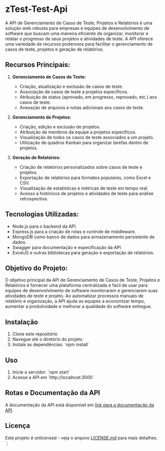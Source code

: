 # zTest-Test-Api

A API de Gerenciamento de Casos de Teste, Projetos e Relatórios é uma solução web robusta para empresas e equipes de desenvolvimento de software que buscam uma maneira eficiente de organizar, monitorar e relatar o progresso de seus projetos e atividades de teste. A API oferece uma variedade de recursos poderosos para facilitar o gerenciamento de casos de teste, projetos e geração de relatórios.

## Recursos Principais:

1. **Gerenciamento de Casos de Teste:**
   - Criação, atualização e exclusão de casos de teste.
   - Associação de casos de teste a projetos específicos.
   - Atribuição de status (aprovado, em progresso, reprovado, etc.) aos casos de teste.
   - Anexação de arquivos e notas adicionais aos casos de teste.

2. **Gerenciamento de Projetos:**
   - Criação, edição e exclusão de projetos.
   - Atribuição de membros da equipe a projetos específicos.
   - Visualização de todos os casos de teste associados a um projeto.
   - Utilização de quadros Kanban para organizar tarefas dentro de projetos.

3. **Geração de Relatórios:**
   - Criação de relatórios personalizados sobre casos de teste e projetos.
   - Exportação de relatórios para formatos populares, como Excel e CSV.
   - Visualização de estatísticas e métricas de teste em tempo real.
   - Acesso a históricos de projetos e atividades de teste para análise retrospectiva.

## Tecnologias Utilizadas:
- Node.js para o backend da API.
- Express.js para a criação de rotas e controle de middleware.
- MongoDB como banco de dados para armazenamento persistente de dados.
- Swagger para documentação e especificação da API.
- ExcelJS e outras bibliotecas para geração e exportação de relatórios.

## Objetivo do Projeto:
O objetivo principal da API de Gerenciamento de Casos de Teste, Projetos e Relatórios é fornecer uma plataforma centralizada e fácil de usar para equipes de desenvolvimento de software monitorarem e gerenciarem suas atividades de teste e projeto. Ao automatizar processos manuais de relatório e organização, a API ajuda as equipes a economizar tempo, aumentar a produtividade e melhorar a qualidade do software entregue.

## Instalação

1. Clone este repositório
2. Navegue até o diretório do projeto
3. Instale as dependências: \`npm install\`

## Uso

1. Inicie o servidor: \`npm start\`
2. Acesse a API em \`http://localhost:3000\`


## Rotas e Documentação da API

A documentação da API está disponível em [link para a documentação da API](http://localhost:3000/docs).

## Licença

Este projeto é unlicensed - veja o arquivo [LICENSE.md](LICENSE.md) para mais detalhes.
`;